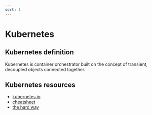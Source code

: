 ```yaml
---
sort: 1
---
```

# Kubernetes

## Kubernetes definition
Kubernetes is container orchestrator built on the concept of transient, decoupled objects connected together.


## Kubernetes resources

- [kubernetes.io](https://kubernetes.io/)
- [cheatsheet](https://kubernetes.io/docs/reference/kubectl/cheatsheet/)
- [the hard way](https://github.com/kelseyhightower/kubernetes-the-hard-way)
